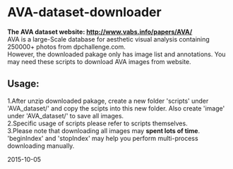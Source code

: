 # AVA-dataset-downloader  

**The AVA dataset website: http://www.vabs.info/papers/AVA/**  
AVA is a large-Scale database for aesthetic visual analysis containing 250000+ photos from dpchallenge.com.  
However, the downloaded pakage only has image list and annotations. You may need these scripts to download AVA images from website.  

Usage:  
------
1.After unzip downloaded pakage, create a new folder 'scripts' under 'AVA_dataset/' and copy the scipts into this new folder. Also create 'image' under 'AVA_dataset/' to save all images.  
2.Specific usage of scripts please refer to scripts themselves.  
3.Please note that downloading all images may **spent lots of time**. 'beginIndex' and 'stopIndex' may help you perform multi-process downloading manually.   

2015-10-05
